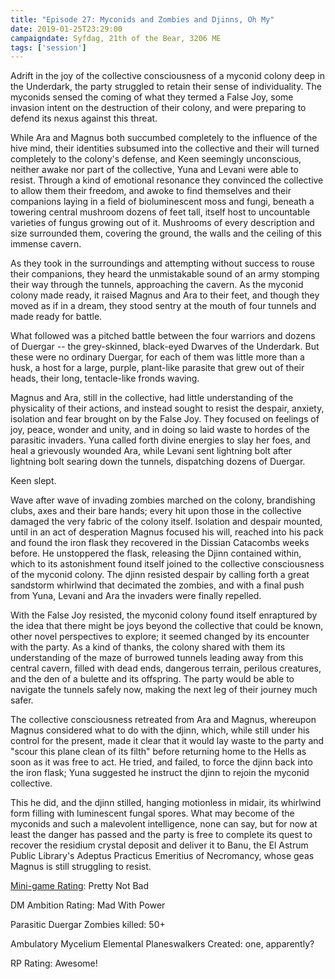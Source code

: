 ```yaml
---
title: "Episode 27: Myconids and Zombies and Djinns, Oh My"
date: 2019-01-25T23:29:00
campaigndate: Syfdag, 21th of the Bear, 3206 ME
tags: ['session']
---
```


Adrift in the joy of the collective consciousness of a myconid colony deep in the Underdark, the party struggled to retain their sense of individuality. The myconids sensed the coming of what they termed a False Joy, some invasion intent on the destruction of their colony, and were preparing to defend its nexus against this threat.  

While Ara and Magnus both succumbed completely to the influence of the hive mind, their identities subsumed into the collective and their will turned completely to the colony's defense, and Keen seemingly unconscious, neither awake nor part of the collective, Yuna and Levani were able to resist. Through a kind of emotional resonance they convinced the collective to allow them their freedom, and awoke to find themselves and their companions laying in a field of bioluminescent moss and fungi, beneath a towering central mushroom dozens of feet tall, itself host to uncountable varieties of fungus growing out of it. Mushrooms of every description and size surrounded them, covering the ground, the walls and the ceiling of this immense cavern.

As they took in the surroundings and attempting without success to rouse their companions, they heard the unmistakable sound of an army stomping their way through the tunnels, approaching the cavern. As the myconid colony made ready, it raised Magnus and Ara to their feet, and though they moved as if in a dream, they stood sentry at the mouth of four tunnels and made ready for battle.

What followed was a pitched battle between the four warriors and dozens of Duergar -- the grey-skinned, black-eyed Dwarves of the Underdark. But these were no ordinary Duergar, for each of them was little more than a husk, a host for a large, purple, plant-like parasite that grew out of their heads, their long, tentacle-like fronds waving.

Magnus and Ara, still in the collective, had little understanding of the physicality of their actions, and instead sought to resist the despair, anxiety, isolation and fear brought on by the False Joy. They focused on feelings of joy, peace, wonder and unity, and in doing so laid waste to hordes of the parasitic invaders. Yuna called forth divine energies to slay her foes, and heal a grievously wounded Ara, while Levani sent lightning bolt after lightning bolt searing down the tunnels, dispatching dozens of Duergar.

Keen slept.

Wave after wave of invading zombies marched on the colony, brandishing clubs, axes and their bare hands; every hit upon those in the collective damaged the very fabric of the colony itself. Isolation and despair mounted, until in an act of desperation Magnus focused his will, reached into his pack and found the iron flask they recovered in the Dissian Catacombs weeks before. He unstoppered the flask, releasing the Djinn contained within, which to its astonishment found itself joined to the collective consciousness of the myconid colony. The djinn resisted despair by calling forth a great sandstorm whirlwind that decimated the zombies, and with a final push from Yuna, Levani and Ara the invaders were finally repelled.

With the False Joy resisted, the myconid colony found itself enraptured by the idea that there might be joys beyond the collective that could be known, other novel perspectives to explore; it seemed changed by its encounter with the party. As a kind of thanks, the colony shared with them its understanding of the maze of burrowed tunnels leading away from this central cavern, filled with dead ends, dangerous terrain, perilous creatures, and the den of a bulette and its offspring. The party would be able to navigate the tunnels safely now, making the next leg of their journey much safer.

The collective consciousness retreated from Ara and Magnus, whereupon Magnus considered what to do with the djinn, which, while still under his control for the present, made it clear that it would lay waste to the party and "scour this plane clean of its filth" before returning home to the Hells as soon as it was free to act. He tried, and failed, to force the djinn back into the iron flask; Yuna suggested he instruct the djinn to rejoin the myconid collective.

This he did, and the djinn stilled, hanging motionless in midair, its whirlwind form filling with luminescent fungal spores. What may become of the myconids and such a malevolent intelligence, none can say, but for now at least the danger has passed and the party is free to complete its quest to recover the residium crystal deposit and deliver it to Banu, the El Astrum Public Library's Adeptus Practicus Emeritius of Necromancy, whose geas Magnus is still struggling to resist.


[Mini-game Rating](myconids_vs_zombies): Pretty Not Bad

DM Ambition Rating: Mad With Power

Parasitic Duergar Zombies killed: 50+

Ambulatory Mycelium Elemental Planeswalkers Created: one, apparently?

RP Rating: Awesome!
